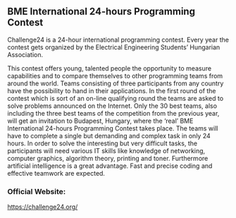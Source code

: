 ## BME International 24-hours Programming Contest

Challenge24 is a 24-hour international programming contest. Every year the contest gets organized by the Electrical Engineering Students’ Hungarian Association.

This contest offers young, talented people the opportunity to measure capabilities and to compare themselves to other programming teams from around the world. Teams consisting of three participants from any country have the possibility to hand in their applications. In the first round of the contest which is sort of an on-line qualifying round the teams are asked to solve problems announced on the Internet. Only the 30 best teams, also including the three best teams of the competition from the previous year, will get an invitation to Budapest, Hungary, where the ‘real’ BME International 24-hours Programming Contest takes place. The teams will have to complete a single but demanding and complex task in only 24 hours. In order to solve the interesting but very difficult tasks, the participants will need various IT skills like knowledge of networking, computer graphics, algorithm theory, printing and toner. Furthermore artificial intelligence is a great advantage. Fast and precise coding and effective teamwork are expected.

### Official Website:
https://challenge24.org/
